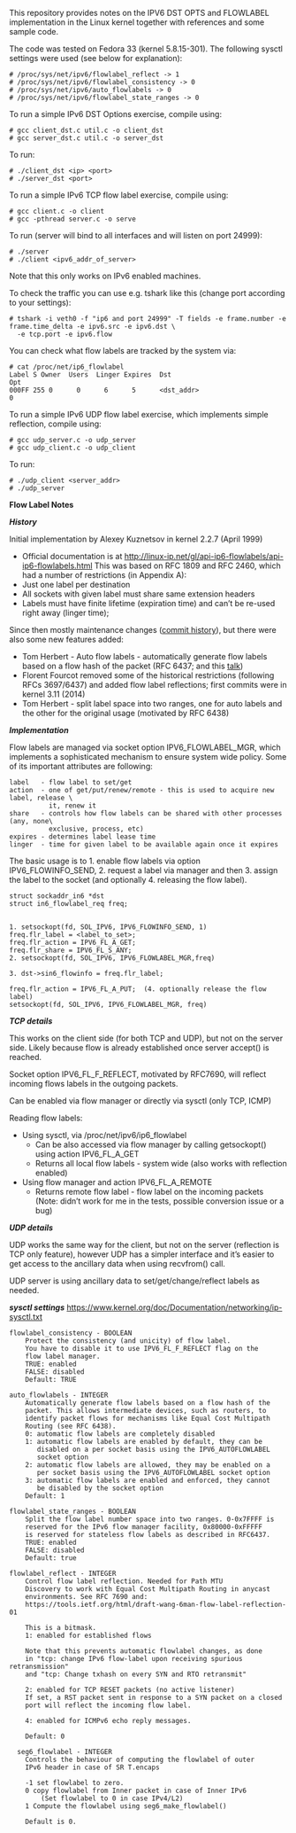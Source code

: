 

This repository provides notes on the IPV6 DST OPTS and FLOWLABEL implementation in the Linux kernel together with references and some sample code.

The code was tested on Fedora 33 (kernel 5.8.15-301). The following sysctl settings were used (see below for explanation):
```
# /proc/sys/net/ipv6/flowlabel_reflect -> 1
# /proc/sys/net/ipv6/flowlabel_consistency -> 0
# /proc/sys/net/ipv6/auto_flowlabels -> 0
# /proc/sys/net/ipv6/flowlabel_state_ranges -> 0
```
To run a simple IPv6 DST Options exercise, compile using:
```
# gcc client_dst.c util.c -o client_dst
# gcc server_dst.c util.c -o server_dst
```
To run:
```
# ./client_dst <ip> <port>
# ./server_dst <port>
```

To run a simple IPv6 TCP flow label exercise, compile using:
```
# gcc client.c -o client
# gcc -pthread server.c -o serve
```
To run (server will bind to all interfaces and will listen on port 24999):
```
# ./server
# ./client <ipv6_addr_of_server>
```

Note that this only works on IPv6 enabled machines. 

To check the traffic you can use e.g. tshark like this (change port according to your settings):
```
# tshark -i veth0 -f "ip6 and port 24999" -T fields -e frame.number -e frame.time_delta -e ipv6.src -e ipv6.dst \
  -e tcp.port -e ipv6.flow 
```

You can check what flow labels are tracked by the system via:
```
# cat /proc/net/ip6_flowlabel
Label S Owner  Users  Linger Expires  Dst                              Opt
000FF 255 0      0      6      5      <dst_addr>                       0
```

To run a simple IPv6 UDP flow label exercise, which implements simple reflection, compile using:
```
# gcc udp_server.c -o udp_server
# gcc udp_client.c -o udp_client
```

To run:
```
# ./udp_client <server_addr>
# ./udp_server
```

**Flow Label Notes**

***History***

Initial implementation by Alexey Kuznetsov in kernel 2.2.7 (April 1999)
- Official documentation is at http://linux-ip.net/gl/api-ip6-flowlabels/api-ip6-flowlabels.html
This was based on RFC 1809 and RFC 2460, which had a number of restrictions (in Appendix A): 
- Just one label per destination
- All sockets with given label must share same extension headers
- Labels must have finite lifetime (expiration time) and can’t be re-used right away (linger time); 

Since then mostly maintenance changes ([commit history](https://github.com/torvalds/linux/commits/master?before=dcc0b49040c70ad827a7f3d58a21b01fdb14e749+35&branch=master&path%5B%5D=net&path%5B%5D=ipv6&path%5B%5D=ip6_flowlabel.c)), but there were also some new features added:
- Tom Herbert - Auto flow labels - automatically generate flow labels based on a flow hash of the packet (RFC 6437; and this [talk](https://datatracker.ietf.org/meeting/110/materials/slides-110-v6ops-tcp-socket-hash-flow-label-00))
- Florent Fourcot removed some of the historical restrictions (following RFCs 3697/6437) and added flow label reflections; first commits were in kernel 3.11 (2014)
- Tom Herbert - split label space into two ranges, one for auto labels and the other for the original usage (motivated by RFC 6438)

***Implementation***

Flow labels are managed via socket option IPV6_FLOWLABEL_MGR, which implements a sophisticated mechanism to ensure system wide policy. Some of its important attributes are following:
```
label   - flow label to set/get
action  - one of get/put/renew/remote - this is used to acquire new label, release \
          it, renew it 
share   - controls how flow labels can be shared with other processes (any, none\
          exclusive, process, etc)
expires - determines label lease time
linger  - time for given label to be available again once it expires
```

The basic usage is to 1. enable flow labels via option IPV6_FLOWINFO_SEND, 2. request a label via manager and then 3. assign the label to the socket (and optionally 4. releasing the flow label).
```
struct sockaddr_in6 *dst
struct in6_flowlabel_req freq;


1. setsockopt(fd, SOL_IPV6, IPV6_FLOWINFO_SEND, 1)                     
freq.flr_label = <label_to_set>;
freq.flr_action = IPV6_FL_A_GET;
freq.flr_share = IPV6_FL_S_ANY;
2. setsockopt(fd, SOL_IPV6, IPV6_FLOWLABEL_MGR,freq)

3. dst->sin6_flowinfo = freq.flr_label;

freq.flr_action = IPV6_FL_A_PUT;  (4. optionally release the flow label)
setsockopt(fd, SOL_IPV6, IPV6_FLOWLABEL_MGR, freq)
```

***TCP details***

This works on the client side (for both TCP and UDP), but not on the server side. Likely because flow is already established once server accept() is reached.

Socket option IPV6_FL_F_REFLECT, motivated by RFC7690, will reflect incoming flows labels in the outgoing packets.

Can be enabled via flow manager or directly via sysctl (only TCP, ICMP)

Reading flow labels:
- Using sysctl, via /proc/net/ipv6/ip6_flowlabel
  - Can be also accessed via flow manager by calling getsockopt() using action IPV6_FL_A_GET
  - Returns all local flow labels - system wide (also works with reflection enabled)
- Using flow manager and action IPV6_FL_A_REMOTE
  - Returns remote flow label - flow label on the incoming packets (Note: didn’t work for me in the tests, possible conversion issue or a bug)

***UDP details***

UDP works the same way for the client, but not on the server (reflection is TCP only feature), however UDP has a simpler interface and it’s easier to get access to the ancillary data when using recvfrom() call.

UDP server is using ancillary data to set/get/change/reflect labels as needed. 

***sysctl settings***
https://www.kernel.org/doc/Documentation/networking/ip-sysctl.txt

```
flowlabel_consistency - BOOLEAN
	Protect the consistency (and unicity) of flow label.
	You have to disable it to use IPV6_FL_F_REFLECT flag on the
	flow label manager.
	TRUE: enabled
	FALSE: disabled
	Default: TRUE

auto_flowlabels - INTEGER
	Automatically generate flow labels based on a flow hash of the
	packet. This allows intermediate devices, such as routers, to
	identify packet flows for mechanisms like Equal Cost Multipath
	Routing (see RFC 6438).
	0: automatic flow labels are completely disabled
	1: automatic flow labels are enabled by default, they can be
	   disabled on a per socket basis using the IPV6_AUTOFLOWLABEL
	   socket option
	2: automatic flow labels are allowed, they may be enabled on a
	   per socket basis using the IPV6_AUTOFLOWLABEL socket option
	3: automatic flow labels are enabled and enforced, they cannot
	   be disabled by the socket option
	Default: 1

flowlabel_state_ranges - BOOLEAN
	Split the flow label number space into two ranges. 0-0x7FFFF is
	reserved for the IPv6 flow manager facility, 0x80000-0xFFFFF
	is reserved for stateless flow labels as described in RFC6437.
	TRUE: enabled
	FALSE: disabled
	Default: true

flowlabel_reflect - INTEGER
	Control flow label reflection. Needed for Path MTU
	Discovery to work with Equal Cost Multipath Routing in anycast
	environments. See RFC 7690 and:
	https://tools.ietf.org/html/draft-wang-6man-flow-label-reflection-01

	This is a bitmask.
	1: enabled for established flows

	Note that this prevents automatic flowlabel changes, as done
	in "tcp: change IPv6 flow-label upon receiving spurious retransmission"
	and "tcp: Change txhash on every SYN and RTO retransmit"

	2: enabled for TCP RESET packets (no active listener)
	If set, a RST packet sent in response to a SYN packet on a closed
	port will reflect the incoming flow label.

	4: enabled for ICMPv6 echo reply messages.

	Default: 0

  seg6_flowlabel - INTEGER
	Controls the behaviour of computing the flowlabel of outer
	IPv6 header in case of SR T.encaps

	-1 set flowlabel to zero.
	0 copy flowlabel from Inner packet in case of Inner IPv6
		(Set flowlabel to 0 in case IPv4/L2)
	1 Compute the flowlabel using seg6_make_flowlabel()

	Default is 0.
```




